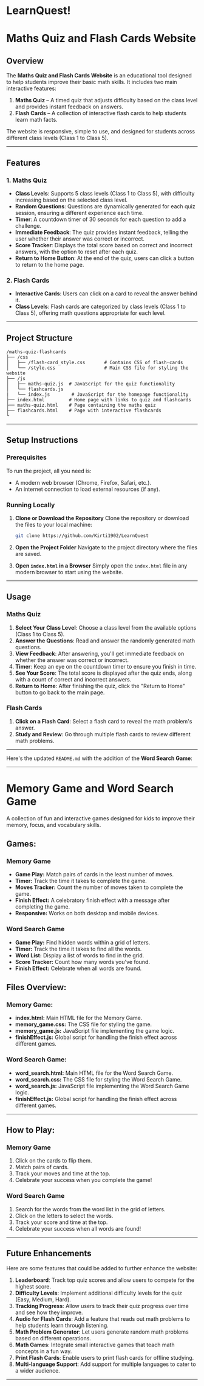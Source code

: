 # LearnQuest!

# Maths Quiz and Flash Cards Website

## Overview

The **Maths Quiz and Flash Cards Website** is an educational tool designed to help students improve their basic math skills. It includes two main interactive features:
1. **Maths Quiz** – A timed quiz that adjusts difficulty based on the class level and provides instant feedback on answers.
2. **Flash Cards** – A collection of interactive flash cards to help students learn math facts.

The website is responsive, simple to use, and designed for students across different class levels (Class 1 to Class 5).

---

## Features

### 1. Maths Quiz
- **Class Levels**: Supports 5 class levels (Class 1 to Class 5), with difficulty increasing based on the selected class level.
- **Random Questions**: Questions are dynamically generated for each quiz session, ensuring a different experience each time.
- **Timer**: A countdown timer of 30 seconds for each question to add a challenge.
- **Immediate Feedback**: The quiz provides instant feedback, telling the user whether their answer was correct or incorrect.
- **Score Tracker**: Displays the total score based on correct and incorrect answers, with the option to reset after each quiz.
- **Return to Home Button**: At the end of the quiz, users can click a button to return to the home page.

### 2. Flash Cards
- **Interactive Cards**: Users can click on a card to reveal the answer behind it.
- **Class Levels**: Flash cards are categorized by class levels (Class 1 to Class 5), offering math questions appropriate for each level.

---

## Project Structure

```
/maths-quiz-flashcards
├── /css
│   ├── /flash-card_style.css       # Contains CSS of flash-cards
│   └── /style.css                  # Main CSS file for styling the website
├── /js
│   ├── maths-quiz.js  # JavaScript for the quiz functionality
│   └── flashcards.js 
|   └── index.js        # JavaScript for the homepage functionality
├── index.html         # Home page with links to quiz and flashcards
├── maths-quiz.html    # Page containing the maths quiz
├── flashcards.html    # Page with interactive flashcards
└          
```

---

## Setup Instructions

### Prerequisites

To run the project, all you need is:
- A modern web browser (Chrome, Firefox, Safari, etc.).
- An internet connection to load external resources (if any).

### Running Locally

1. **Clone or Download the Repository**
   Clone the repository or download the files to your local machine:

   ```bash
   git clone https://github.com/Kirti1902/LearnQuest
   ```

2. **Open the Project Folder**
   Navigate to the project directory where the files are saved.

3. **Open `index.html` in a Browser**
   Simply open the `index.html` file in any modern browser to start using the website.

---

## Usage

### Maths Quiz
1. **Select Your Class Level**: Choose a class level from the available options (Class 1 to Class 5).
2. **Answer the Questions**: Read and answer the randomly generated math questions.
3. **View Feedback**: After answering, you'll get immediate feedback on whether the answer was correct or incorrect.
4. **Timer**: Keep an eye on the countdown timer to ensure you finish in time.
5. **See Your Score**: The total score is displayed after the quiz ends, along with a count of correct and incorrect answers.
6. **Return to Home**: After finishing the quiz, click the "Return to Home" button to go back to the main page.

### Flash Cards
1. **Click on a Flash Card**: Select a flash card to reveal the math problem's answer.
2. **Study and Review**: Go through multiple flash cards to review different math problems.

---

Here's the updated `README.md` with the addition of the **Word Search Game**:

---

# Memory Game and Word Search Game

A collection of fun and interactive games designed for kids to improve their memory, focus, and vocabulary skills.

## Games:

### **Memory Game**
- **Game Play:** Match pairs of cards in the least number of moves.
- **Timer:** Track the time it takes to complete the game.
- **Moves Tracker:** Count the number of moves taken to complete the game.
- **Finish Effect:** A celebratory finish effect with a message after completing the game.
- **Responsive:** Works on both desktop and mobile devices.

### **Word Search Game**
- **Game Play:** Find hidden words within a grid of letters.
- **Timer:** Track the time it takes to find all the words.
- **Word List:** Display a list of words to find in the grid.
- **Score Tracker:** Count how many words you've found.
- **Finish Effect:** Celebrate when all words are found.

## Files Overview:

### Memory Game:
- **index.html:** Main HTML file for the Memory Game.
- **memory_game.css:** The CSS file for styling the game.
- **memory_game.js:** JavaScript file implementing the game logic.
- **finishEffect.js:** Global script for handling the finish effect across different games.

### Word Search Game:
- **word_search.html:** Main HTML file for the Word Search Game.
- **word_search.css:** The CSS file for styling the Word Search Game.
- **word_search.js:** JavaScript file implementing the Word Search Game logic.
- **finishEffect.js:** Global script for handling the finish effect across different games.

---

## How to Play:

### **Memory Game**
1. Click on the cards to flip them.
2. Match pairs of cards.
3. Track your moves and time at the top.
4. Celebrate your success when you complete the game!

### **Word Search Game**
1. Search for the words from the word list in the grid of letters.
2. Click on the letters to select the words.
3. Track your score and time at the top.
4. Celebrate your success when all words are found!

---


## Future Enhancements

Here are some features that could be added to further enhance the website:

1. **Leaderboard**: Track top quiz scores and allow users to compete for the highest score.
2. **Difficulty Levels**: Implement additional difficulty levels for the quiz (Easy, Medium, Hard).
3. **Tracking Progress**: Allow users to track their quiz progress over time and see how they improve.
4. **Audio for Flash Cards**: Add a feature that reads out math problems to help students learn through listening.
5. **Math Problem Generator**: Let users generate random math problems based on different operations.
6. **Math Games**: Integrate small interactive games that teach math concepts in a fun way.
7. **Print Flash Cards**: Enable users to print flash cards for offline studying.
8. **Multi-language Support**: Add support for multiple languages to cater to a wider audience.

---

